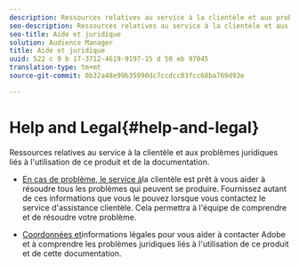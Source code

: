 ```yaml
---
description: Ressources relatives au service à la clientèle et aux problèmes juridiques liés à l'utilisation de ce produit et de la documentation.
seo-description: Ressources relatives au service à la clientèle et aux problèmes juridiques liés à l'utilisation de ce produit et de la documentation.
seo-title: Aide et juridique
solution: Audience Manager
title: Aide et juridique
uuid: 522 c 9 b 17-3712-4619-9197-15 d 50 eb 97045
translation-type: tm+mt
source-git-commit: 0b32a48e99b35990dc7ccdcc03fcc68ba769d93e

---
```



# Help and Legal{#help-and-legal}

Ressources relatives au service à la clientèle et aux problèmes juridiques liés à l&#39;utilisation de ce produit et de la documentation.

* [En cas de problème, le service à](/help/using/help-legal/help-problem.md)la clientèle est
prêt à vous aider à résoudre tous les problèmes qui peuvent se produire. Fournissez autant de ces informations que vous le pouvez lorsque vous contactez le service d&#39;assistance clientèle. Cela permettra à l&#39;équipe de comprendre et de résoudre votre problème.


* [Coordonnées et](/help/using/help-legal/help-legal-contact.md)informations légales pour vous aider à contacter Adobe et à comprendre les problèmes juridiques liés à l&#39;utilisation de ce produit et de cette documentation.
